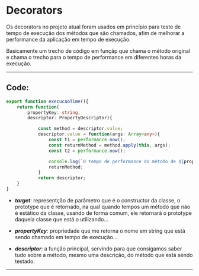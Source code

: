 # Decorators

Os decorators no projeto atual foram usados em princípio para teste de tempo de execução dos métodos que são chamados, afim de melhorar a performance da aplicação em tempo de execução.

Basicamente um trecho de código em funçãp que chama o método original e chama o trecho para o tempo de performance em diferentes horas da execução.

---

## Code: 

```ts
export function execucaoTime(){
    return function(
        propertyKey: string,
        descriptor: PropertyDescriptor){

            const method = descriptor.value;
            descriptor.value = function(args: Array<any>){
                const t1 = performance.now();
                const returnMethod = method.apply(this, args);
                const t2 = performance.now();

                console.log(`O tempo de performance do método de ${propertyKey} foi: ${(t2 - t1) / 1000} seg!`);
                returnMethod;
            }
            return descriptor;
    }
}
```

- ***target***: representção de parâmetro que é o constructor da classe, o prototype que é retornado, na qual quando tempos um método que não é estático da classe, usando de forma comum, ele retornará o prototype daquela classe que está o utilizando...

- ***propertyKey***: propriedade que me retorna o nome em string que está sendo chamado em tempo de execução...

- ***descriptor***: a função principal, servindo para que consigamos saber tudo sobre a método, mesmo uma descrição, do método que está sendo testado.

---